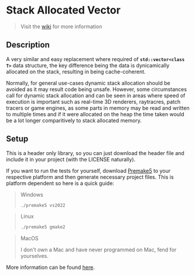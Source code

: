 # Stack Allocated Vector
> Visit the [wiki](https://github.com/KamilKrauze/StackVector/wiki) for more information

## Description
A very similar and easy replacement where required of <b>``std::vector<class T>``</b> data structure, the key difference being the data is dynicamically allocated on the stack, resulting in being cache-coherent.

Normally, for general use-cases dynamic stack allocation should be avoided as it may result code being unsafe.
However, some circumstances call for dynamic stack allocation and can be seen in areas where speed of execution is important such as real-time 3D renderers, raytracres, patch tracers or game engines, as some parts in memory may be read and written to multiple times and if it were allocated on the heap the time taken would be a lot longer comparitively to stack allocated memory.

## Setup
This is a header only library, so you can just download the header file and include it in your project (with the LICENSE naturally).

If you want to run the tests for yourself, download [Premake5](https://premake.github.io/) to your respective platform and then generate necessary project files.
This is platform dependent so here is a quick guide:
> Windows
> ```bat
> ./premake5 vs2022
> ```

> Linux
> ```bash
> ./premake5 gmake2
> ```

> MacOS
> 
> I don't own a Mac and have never programmed on Mac, fend for yourselves.

More information can be found [here](https://premake.github.io/docs/Using-Premake/#using-premake-to-generate-project-files).

